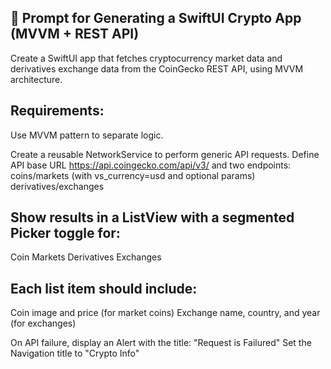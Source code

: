 
## 🧠 Prompt for Generating a SwiftUI Crypto App (MVVM + REST API)

Create a SwiftUI app that fetches cryptocurrency market data and derivatives exchange data from the CoinGecko REST API, using MVVM architecture.

## Requirements:
Use MVVM pattern to separate logic.

Create a reusable NetworkService to perform generic API requests.
Define API base URL https://api.coingecko.com/api/v3/ and two endpoints:
coins/markets (with vs_currency=usd and optional params)
derivatives/exchanges

## Show results in a ListView with a segmented Picker toggle for:
Coin Markets
Derivatives Exchanges

## Each list item should include:
Coin image and price (for market coins)
Exchange name, country, and year (for exchanges)

On API failure, display an Alert with the title: "Request is Failured"
Set the Navigation title to "Crypto Info"
